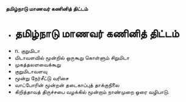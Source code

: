 **தமிழ்நாடு மாணவர் கணினித் திட்டம்**
- # தமிழ்நாடு மாணவர் கணினித் திட்டம்
- n. குறுமிடா
- மிடாவளவில் மூன்றில் ஒருகூறு கொள்ளும் சிறுமிடா
- முகத்தலளவைக்கூறு
- குறுமிடாவளவு
- மூன்று நேர்சீட்டு வரிசை
- வாட்போரின்  மூன்றன் தடைகாப்புத் தாக்குநிலை
- கிறித்தாவத் திருச்சபை வழக்கில் மூன்றாம் நாண்முறை ஓரை வழிபாடு.

